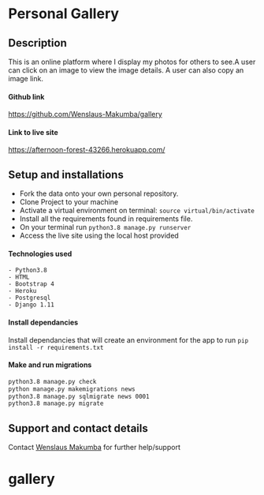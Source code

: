 # Personal Gallery
## Description
This is an online platform where I display my photos for others to see.A user can click on an image to view the image details. A user can also copy an image link. 

#### Github link

https://github.com/Wenslaus-Makumba/gallery

#### Link to live site

https://afternoon-forest-43266.herokuapp.com/

## Setup and installations
* Fork the data onto your own personal repository.
* Clone Project to your machine
* Activate a virtual environment on terminal: `source virtual/bin/activate`
* Install all the requirements found in requirements file.
* On your terminal run `python3.8 manage.py runserver`
* Access the live site using the local host provided

#### Technologies used
    - Python3.8
    - HTML
    - Bootstrap 4
    - Heroku
    - Postgresql
    - Django 1.11

#### Install dependancies
Install dependancies that will create an environment for the app to run
`pip install -r requirements.txt`

#### Make and run migrations
```bash
python3.8 manage.py check
python manage.py makemigrations news
python3.8 manage.py sqlmigrate news 0001
python3.8 manage.py migrate
```
## Support and contact details
Contact [Wenslaus Makumba](makumbaw@gmail.com) for further help/support

# gallery
